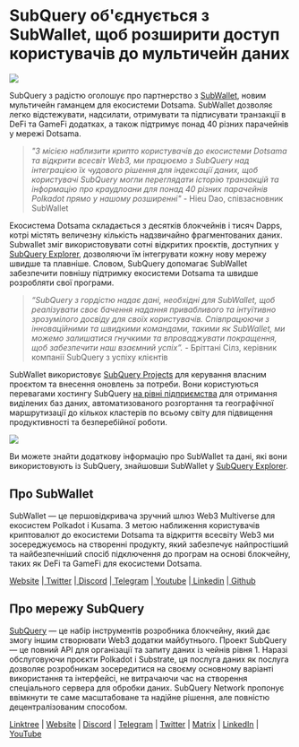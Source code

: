 # SubQuery об'єднується з SubWallet, щоб розширити доступ користувачів до мультичейн даних

![](https://miro.medium.com/max/1400/0*WrTfOuh_9W9uOs_s)

SubQuery з радістю оголошує про партнерство з [SubWallet](https://subwallet.app/), новим мультичейн гаманцем для екосистеми Dotsama. SubWallet дозволяє легко відстежувати, надсилати, отримувати та підписувати транзакції в DeFi та GameFi додатках, а також підтримує понад 40 різних парачейнів у мережі Dotsama.

> _"З місією наблизити крипто користувачів до екосистеми Dotsama та відкрити всесвіт Web3, ми працюємо з SubQuery над інтеграцією їх чудового рішення для індексації даних, щоб користувачі SubQuery могли переглядати історію транзакцій та інформацію про краудлоани для понад 40 різних парачейнів Polkadot прямо у нашому розширенні"_ - Hieu Dao, співзасновник SubWallet

Екосистема Dotsama складається з десятків блокчейнів і тисяч Dapps, котрі містять величезну кількість надзвичайно фрагментованих даних. Subwallet зміг використовувати сотні відкритих проєктів, доступних у [SubQuery Explorer](https://explorer.subquery.network/), дозволяючи їм інтегрувати кожну нову мережу швидше та плавніше. Словом, SubQuery допомагає SubWallet забезпечити повнішу підтримку екосистеми Dotsama та швидше розробляти свої програми.

> _“SubQuery з гордістю надає дані, необхідні для SubWallet, щоб реалізувати своє бачення надання привабливого та інтуїтивно зрозумілого досвіду для своїх користувачів. Співпрацюючи з інноваційними та швидкими командами, такими як SubWallet, ми можемо залишатися гнучкими та впроваджувати покращення, щоб забезпечити наш взаємний успіх”._ - Бріттані Сілз, керівник компанії SubQuery з успіху клієнтів

SubWallet використовує [SubQuery Projects](https://project.subquery.network/) для керування власним проєктом та внесення оновлень за потреби. Вони користуються перевагами хостингу SubQuery [на рівні підприємства](../blogs/20211228-enterprise-hosted.md) для отримання виділених баз даних, автоматизованого розгортання та географічної маршрутизації до кількох кластерів по всьому світу для підвищення продуктивності та безперебійної роботи.

![](https://miro.medium.com/max/1400/0*2veb8l0E6zpyhhNB)

Ви можете знайти додаткову інформацію про SubWallet та дані, які вони використовують із SubQuery, знайшовши SubWallet у [SubQuery Explorer](https://explorer.subquery.network/).

## Про SubWallet

SubWallet — це першовідкривача зручний шлюз Web3 Multiverse для екосистем Polkadot і Kusama. З метою наближення користувачів криптовалют до екосистеми Dotsama та відкриття всесвіту Web3 ми зосереджуємось на створенні продукту, який забезпечує найпростіший та найбезпечніший спосіб підключення до програм на основі блокчейну, таких як DeFi та GameFi для екосистеми Dotsama.

[Website](https://subwallet.app/) |[ Twitter](https://twitter.com/subwalletapp) |[ Discord](https://discord.gg/eDdVzF8ynJ) |[ Telegram](https://t.me/subwallet) |[ Youtube](https://www.youtube.com/channel/UC5XYLzQ1G077kUb7guZEMdA) |[ Linkedin](https://www.linkedin.com/company/subwallet/) |[ Github](https://github.com/Koniverse)

## Про мережу SubQuery

[SubQuery](https://subquery.network) — це набір інструментів розробника блокчейну, який дає змогу іншим створювати Web3 додатки майбутнього. Проект SubQuery — це повний API для організації та запиту даних із чейнів рівня 1. Наразі обслуговуючи проєкти Polkadot і Substrate, ця послуга даних як послуга дозволяє розробникам зосередитися на своєму основному варіанті використання та інтерфейсі, не витрачаючи час на створення спеціального сервера для обробки даних. SubQuery Network пропонує ввімкнути те саме масштабоване та надійне рішення, але повністю децентралізованим способом.

​​[Linktree](https://linktr.ee/subquerynetwork) | [Website](https://subquery.network/) | [Discord](https://discord.com/invite/78zg8aBSMG) | [Telegram](https://t.me/subquerynetwork) | [Twitter](https://twitter.com/subquerynetwork) | [Matrix](https://matrix.to/#/#subquery:matrix.org) | [LinkedIn](https://www.linkedin.com/company/subquery) | [YouTube](https://www.youtube.com/channel/UCi1a6NUUjegcLHDFLr7CqLw)

